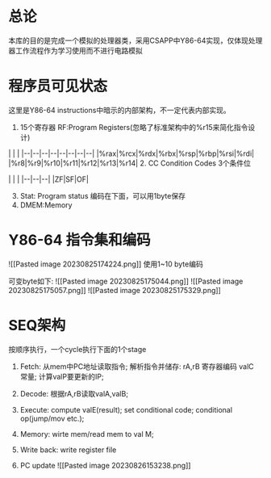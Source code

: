 # 总论
本库的目的是完成一个模拟的处理器类，采用CSAPP中Y86-64实现，仅体现处理器工作流程作为学习使用而不进行电路模拟

# 程序员可见状态
这里是Y86-64 instructions中暗示的内部架构，不一定代表内部实现。

1. 15个寄存器 RF:Program Registers(忽略了标准架构中的%r15来简化指令设计)

| | |
|--|--|--|--|--|--|--|--|
|%rax|%rcx|%rdx|%rbx|%rsp|%rbp|%rsi|%rdi|
|%r8|%r9|%r10|%r11|%r12|%r13|%r14|
2. CC Condition Codes 3个条件位

| | |
|--|--|--|
|ZF|SF|OF|

3. Stat: Program status 编码在下面，可以用1byte保存
4. DMEM:Memory

# Y86-64 指令集和编码
![[Pasted image 20230825174224.png]]
使用1~10 byte编码

可变byte如下:
![[Pasted image 20230825175044.png]]
![[Pasted image 20230825175057.png]]
![[Pasted image 20230825175329.png]]

# SEQ架构
按顺序执行，一个cycle执行下面的1个stage
1. Fetch:
从mem中PC地址读取指令;
解析指令并储存:
rA,rB   寄存器编码
valC   常量;
计算valP要更新的IP;

2. Decode:
根据rA,rB读取valA,valB;

3. Execute:
compute valE(result);
set conditional code;
conditional op(jump/mov etc.);

4. Memory:
wirte mem/read mem to val M;

5. Write back:
write register file
6. PC update
![[Pasted image 20230826153238.png]]
